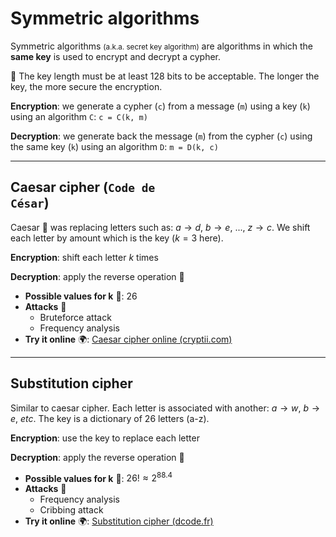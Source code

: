 # Symmetric algorithms

<div class="row row-cols-md-2 mt-3"><div>

Symmetric algorithms <small>(a.k.a. secret key algorithm)</small> are algorithms in which the **same key** is used to encrypt and decrypt a cypher.

🔑 The key length must be at least 128 bits to be acceptable. The longer the key, the more secure the encryption.
</div><div>

**Encryption**: we generate a cypher (`c`) from a message (`m`) using a key (`k`) using an algorithm `C`: `c = C(k, m)`

**Decryption**: we generate back the message (`m`) from the cypher (`c`) using the same key (`k`) using an algorithm `D`: `m = D(k, c)`
</div></div>

<hr class="sep-both">

## Caesar cipher (<code>Code de César</code>)

<div class="row row-cols-md-2 mt-3"><div>

Caesar 👑 was replacing letters such as: $a \to d,\ b \to e,\ ...,\ z \to c$. We shift each letter by amount which is the key ($k=3$ here).

**Encryption**: shift each letter $k$ times

**Decryption**: apply the reverse operation 🔄️
</div><div>

* **Possible values for k** 🦄: 26
* **Attacks** 🧨
  * Bruteforce attack
  * Frequency analysis
* **Try it online** 🌍: [Caesar cipher online (cryptii.com)](https://cryptii.com/pipes/caesar-cipher)
</div></div>

<hr class="sep-both">

## Substitution cipher

<div class="row row-cols-md-2 mt-3"><div>

Similar to caesar cipher. Each letter is associated with another: $a \to w,\ b \to e,\ etc.$ The key is a dictionary of 26 letters (a-z).

**Encryption**: use the key to replace each letter

**Decryption**: apply the reverse operation 🔄️
</div><div>

* **Possible values for k** 🦄: $26! ≈ 2^{88.4}$
* **Attacks** 🧨
  * Frequency analysis
  * Cribbing attack
* **Try it online** 🌍: [Substitution cipher (dcode.fr)](https://www.dcode.fr/substitution-cipher)
</div></div>